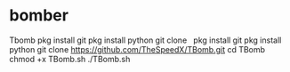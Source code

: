 # bomber
Tbomb
pkg install git
pkg install python
git clone   pkg install git
pkg install python
git clone https://github.com/TheSpeedX/TBomb.git
cd TBomb
chmod +x TBomb.sh
./TBomb.sh
